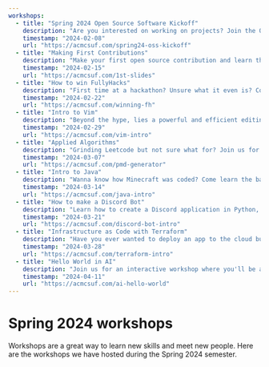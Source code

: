 ```yaml
---
workshops:
  - title: "Spring 2024 Open Source Software Kickoff"
    description: "Are you interested on working on projects? Join the Open Source Software Team where we work on ACM related projects open for anyone to contribute to! This team is open to any skill level (beginner, advanced, etc.). This week we will hold our first meeting showcasing all the available projects we have and all the projects we have done to give you all an idea of what we do!"
    timestamp: "2024-02-08"
    url: "https://acmcsuf.com/spring24-oss-kickoff"
  - title: "Making First Contributions"
    description: "Make your first open source contribution and learn the basics of Git and GitHub. This week we’ll be demonstrating how to contribute to the acmcsufoss org. This workshop will teach you how to set up our projects and help you create your first commit to our repo!"
    timestamp: "2024-02-15"
    url: "https://acmcsuf.com/1st-slides"
  - title: "How to win FullyHacks"
    description: "First time at a hackathon? Unsure what it even is? Come to our workshop to learn some tips and tricks on where to begin! Learn the secrets to success, from ideation to execution, and master the art of building innovative projects under pressure."
    timestamp: "2024-02-22"
    url: "https://acmcsuf.com/winning-fh"
  - title: "Intro to Vim"
    description: "Beyond the hype, lies a powerful and efficient editing experience. Learn how to speed up your coding and learn Vim in our workshop!"
    timestamp: "2024-02-29"
    url: "https://acmcsuf.com/vim-intro"
  - title: "Applied Algorithms"
    description: "Grinding Leetcode but not sure what for? Join us for an exciting workshop on applied algorithms where we’ll demonstrate how to apply data structures and algorithms to build a dungeon generator!"
    timestamp: "2024-03-07"
    url: "https://acmcsuf.com/pmd-generator"
  - title: "Intro to Java"
    description: "Wanna know how Minecraft was coded? Come learn the basics of Java! This workshop will mostly be a code along, in order to help you get started with the C-based language."
    timestamp: "2024-03-14"
    url: "https://acmcsuf.com/java-intro"
  - title: "How to make a Discord Bot"
    description: "Learn how to create a Discord application in Python, connect to it, and give it functionality using commands!"
    timestamp: "2024-03-21"
    url: "https://acmcsuf.com/discord-bot-intro"
  - title: "Infrastructure as Code with Terraform"
    description: "Have you ever wanted to deploy an app to the cloud but felt overwhelmed by the cloud provider’s complex/chaotic website? Come learn about how Terraform can make provisioning resources in the cloud safe and efficient , by defining our infrastructure as code!"
    timestamp: "2024-03-28"
    url: "https://acmcsuf.com/terraform-intro"
  - title: "Hello World in AI"
    description: "Join us for an interactive workshop where you'll be able to apply the fundamentals of artificial intelligence by building a digit recognizer from scratch! Bonus points if you attend the AI Team's workshop this week!!"
    timestamp: "2024-04-11"
    url: "https://acmcsuf.com/ai-hello-world"
---
```


# Spring 2024 workshops

Workshops are a great way to learn new skills and meet new people. Here are the
workshops we have hosted during the Spring 2024 semester.
